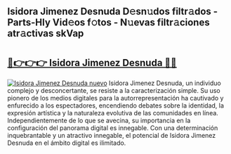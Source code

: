 ## Isidora Jimenez Desnuda D𝚎sn𝚞dos filtr𝚊dos - Parts-HIy Vid𝚎os f𝚘tos - N𝚞evas filtr𝚊ciones atr𝚊ctivas skVap

# <h2><a href="http://mb0gu8.tromn.icu/?c=Isidora+Jimenez+Desnuda">🔗👉👉👉 Isidora Jimenez Desnuda 🔗🔗</a></h2>

[![Isidora Jimenez Desnuda nuevo](https://i.imgur.com/pEAQMta.gif)](http://mb0gu8.tromn.icu/?c=Isidora+Jimenez+Desnuda)
Isidora Jimenez Desnuda, un individuo complejo y desconcertante, se resiste a la caracterización simple. Su uso pionero de los medios digitales para la autorrepresentación ha cautivado y enfurecido a los espectadores, encendiendo debates sobre la identidad, la expresión artística y la naturaleza evolutiva de las comunidades en línea. Independientemente de lo que se avecina, su importancia en la configuración del panorama digital es innegable. Con una determinación inquebrantable y un atractivo innegable, el potencial de Isidora Jimenez Desnuda en el ámbito digital es ilimitado.
